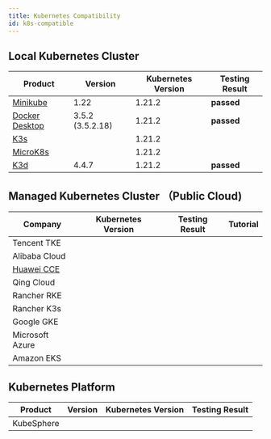 ```yaml
---
title: Kubernetes Compatibility
id: k8s-compatible
---
```


## Local Kubernetes Cluster

|       Product     |             Version           |    Kubernetes Version     |   Testing Result      |
|   -------------   |       ------------------      |       --------------      |       --------        |  
| [Minikube](https://github.com/kubernetes/minikube)  | 1.22    | 1.21.2  | <strong className="pass-tag">passed</strong> |
| [Docker Desktop](https://www.docker.com/products/docker-desktop)    | 3.5.2 (3.5.2.18) | 1.21.2 |<strong className="pass-tag">passed</strong> |
| [K3s](https://k3s.io/)  |         |     1.21.2        |  |
| [MicroK8s](https://microk8s.io/) |  | 1.21.2 | |
| [K3d](https://github.com/rancher/k3d) | 4.4.7  |    1.21.2   | <strong className="pass-tag">passed</strong> |

## Managed Kubernetes Cluster （Public Cloud)

|       Company     |       Kubernetes Version      |       Testing Result      |       Tutorial        |
|   -------------   |       ------------------      |       --------------      |       --------        |
|  Tencent TKE      |                               |                           |                       |
|  Alibaba Cloud    |                               |                           |                       |
|  [Huawei CCE](https://www.huaweicloud.com/intl/en-us/product/cce.html)|       |            |           |
|  Qing Cloud       |                               |                           |                       |
|  Rancher RKE      |                               |                           |                       |
|  Rancher K3s      |                               |                           |                       |
|  Google GKE       |                               |                           |                       |
|  Microsoft Azure  |                               |                           |                       |
|  Amazon EKS       |                               |                           |                       |

## Kubernetes Platform

|       Product     |       Version                 |     Kubernetes Version    |   Testing Result      |
|   -------------   |       ------------------      |       --------------      |   -------------       |
| KubeSphere |                 |                    |                       |
